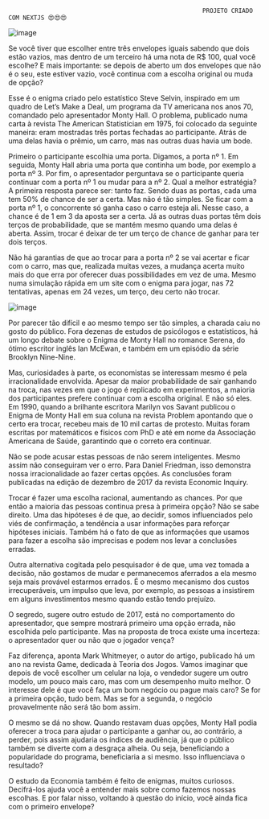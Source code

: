                                                           PROJETO CRIADO COM NEXTJS 😍😍😍

![image](https://user-images.githubusercontent.com/95648653/151947645-3261fa3a-e278-418d-b44d-d4fa6d50dfa8.png)

Se você tiver que escolher entre três envelopes iguais sabendo que dois estão vazios, mas dentro de um terceiro há uma nota de R$ 100, qual você escolhe? E mais importante: se depois de aberto um dos envelopes que não é o seu, este estiver vazio, você continua com a escolha original ou muda de opção?

Esse é o enigma criado pelo estatístico Steve Selvin, inspirado em um quadro de Let’s Make a Deal, um programa da TV americana nos anos 70, comandado pelo apresentador Monty Hall. O problema, publicado numa carta à revista The American Statistician em 1975, foi colocado da seguinte maneira: eram mostradas três portas fechadas ao participante. Atrás de uma delas havia o prêmio, um carro, mas nas outras duas havia um bode.

Primeiro o participante escolhia uma porta. Digamos, a porta nº 1.
Em seguida, Monty Hall abria uma porta que continha um bode, por exemplo a porta nº 3.
Por fim, o apresentador perguntava se o participante queria continuar com a porta nº 1 ou mudar para a nº 2.
Qual a melhor estratégia? A primeira resposta parece ser: tanto faz. Sendo duas as portas, cada uma tem 50% de chance de ser a certa. Mas não é tão simples. Se ficar com a porta nº 1, o concorrente só ganha caso o carro esteja ali. Nesse caso, a chance é de 1 em 3 da aposta ser a certa. Já as outras duas portas têm dois terços de probabilidade, que se mantém mesmo quando uma delas é aberta. Assim, trocar é deixar de ter um terço de chance de ganhar para ter dois terços.

Não há garantias de que ao trocar para a porta nº 2 se vai acertar e ficar com o carro, mas que, realizada muitas vezes, a mudança acerta muito mais do que erra por oferecer duas possibilidades em vez de uma. Mesmo numa simulação rápida em um site com o enigma para jogar, nas 72 tentativas, apenas em 24 vezes, um terço, deu certo não trocar.

![image](https://user-images.githubusercontent.com/95648653/151947719-46624311-bc0e-41e2-8a8d-baada8132cec.png)


Por parecer tão difícil e ao mesmo tempo ser tão simples, a charada caiu no gosto do público. Fora dezenas de estudos de psicólogos e estatísticos, há um longo debate sobre o Enigma de Monty Hall no romance Serena, do ótimo escritor inglês Ian McEwan, e também em um episódio da série Brooklyn Nine-Nine.

Mas, curiosidades à parte, os economistas se interessam mesmo é pela irracionalidade envolvida. Apesar da maior probabilidade de sair ganhando na troca, nas vezes em que o jogo é replicado em experimentos, a maioria dos participantes prefere continuar com a escolha original. E não só eles. Em 1990, quando a brilhante escritora Marilyn vos Savant publicou o Enigma de Monty Hall em sua coluna na revista Problem apontando que o certo era trocar, recebeu mais de 10 mil cartas de protesto. Muitas foram escritas por matemáticos e físicos com PhD e até em nome da Associação Americana de Saúde, garantindo que o correto era continuar.

Não se pode acusar estas pessoas de não serem inteligentes. Mesmo assim não conseguiram ver o erro. Para Daniel Friedman, isso demonstra nossa irracionalidade ao fazer certas opções. As conclusões foram publicadas na edição de dezembro de 2017 da revista Economic Inquiry.

Trocar é fazer uma escolha racional, aumentando as chances. Por que então a maioria das pessoas continua presa à primeira opção? Não se sabe direito. Uma das hipóteses é de que, ao decidir, somos influenciados pelo viés de confirmação, a tendência a usar informações para reforçar hipóteses iniciais. Também há o fato de que as informações que usamos para fazer a escolha são imprecisas e podem nos levar a conclusões erradas.

Outra alternativa cogitada pelo pesquisador é de que, uma vez tomada a decisão, não gostamos de mudar e permanecemos aferrados a ela mesmo seja mais provável estarmos errados. É o mesmo mecanismo dos custos irrecuperáveis, um impulso que leva, por exemplo, as pessoas a insistirem em alguns investimentos mesmo quando estão tendo prejuízo.

O segredo, sugere outro estudo de 2017, está no comportamento do apresentador, que sempre mostrará primeiro uma opção errada, não escolhida pelo participante. Mas na proposta de troca existe uma incerteza: o apresentador quer ou não que o jogador vença?

Faz diferença, aponta Mark Whitmeyer, o autor do artigo, publicado há um ano na revista Game, dedicada à Teoria dos Jogos. Vamos imaginar que depois de você escolher um celular na loja, o vendedor sugere um outro modelo, um pouco mais caro, mas com um desempenho muito melhor. O interesse dele é que você faça um bom negócio ou pague mais caro? Se for a primeira opção, tudo bem. Mas se for a segunda, o negócio provavelmente não será tão bom assim.

O mesmo se dá no show. Quando restavam duas opções, Monty Hall podia oferecer a troca para ajudar o participante a ganhar ou, ao contrário, a perder, pois assim ajudaria os índices de audiência, já que o público também se diverte com a desgraça alheia. Ou seja, beneficiando a popularidade do programa, beneficiaria a si mesmo. Isso influenciava o resultado?

O estudo da Economia também é feito de enigmas, muitos curiosos. Decifrá-los ajuda você a entender mais sobre como fazemos nossas escolhas. E por falar nisso, voltando à questão do início, você ainda fica com o primeiro envelope?
